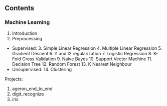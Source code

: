 
## Contents

### Machine Learning
1. Introduction
2. Preprocessing
- Supervised:
    3. Simple Linear Regression
    4. Multiple Linear Regression
    5. Gradient Descent
    6. l1 and l2 regularization
    7. Logistic Regression
    8. K-Fold Cross Validation
    9. Naive Bayes
    10. Support Vector Machine
    11. Decision Tree
    12. Random Forest
    13. K Nearest Neighbour
- Unsupervised:
    14. Clustering

Projects:
1. ageron_end_to_end
2. digit_recognize
3. iris
